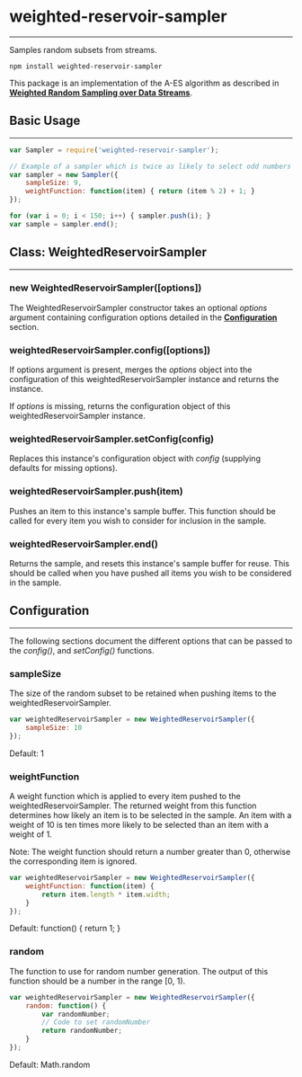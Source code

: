 # weighted-reservoir-sampler
----------------------------

Samples random subsets from streams.

```
npm install weighted-reservoir-sampler
```

This package is an implementation of the A-ES algorithm as described in [__Weighted Random Sampling over Data Streams__](http://arxiv.org/pdf/1012.0256.pdf).

## Basic Usage
--------------

```javascript
var Sampler = require('weighted-reservoir-sampler');

// Example of a sampler which is twice as likely to select odd numbers
var sampler = new Sampler({
    sampleSize: 9,
    weightFunction: function(item) { return (item % 2) + 1; }
});

for (var i = 0; i < 150; i++) { sampler.push(i); }
var sample = sampler.end();
```


## Class: WeightedReservoirSampler
----------------------------------

### new WeightedReservoirSampler([options])

The WeightedReservoirSampler constructor takes an optional _options_ argument containing configuration options detailed in the [__Configuration__](#configuration) section.

### weightedReservoirSampler.config([options])

If options argument is present, merges the _options_ object into the configuration of this weightedReservoirSampler instance and returns the instance.

If _options_ is missing, returns the configuration object of this weightedReservoirSampler instance.

### weightedReservoirSampler.setConfig(config)

Replaces this instance's configuration object with _config_ (supplying defaults for missing options).

### weightedReservoirSampler.push(item)

Pushes an item to this instance's sample buffer. This function should be called for every item you wish to consider for inclusion in the sample.

### weightedReservoirSampler.end()

Returns the sample, and resets this instance's sample buffer for reuse. This should be called when you have pushed all items you wish to be considered in the sample.



## Configuration
----------------

The following sections document the different options that can be passed to the _config()_, and _setConfig()_ functions.

### sampleSize

The size of the random subset to be retained when pushing items to the weightedReservoirSampler.

```javascript
var weightedReservoirSampler = new WeightedReservoirSampler({
	sampleSize: 10
});
```

Default: 1

### weightFunction

A weight function which is applied to every item pushed to the weightedReservoirSampler. The returned weight from this function determines how likely an item is to be selected in the sample. An item with a weight of 10 is ten times more likely to be selected than an item with a weight of 1.

Note: The weight function should return a number greater than 0, otherwise the corresponding item is ignored.

```javascript
var weightedReservoirSampler = new WeightedReservoirSampler({
	weightFunction: function(item) {
	    return item.length * item.width;
	}
});
```

Default: function() { return 1; }

### random

The function to use for random number generation. The output of this function should be a number in the range [0, 1).

```javascript
var weightedReservoirSampler = new WeightedReservoirSampler({
	random: function() {
	    var randomNumber;
	    // Code to set randomNumber
	    return randomNumber;
	}
});
```

Default: Math.random
